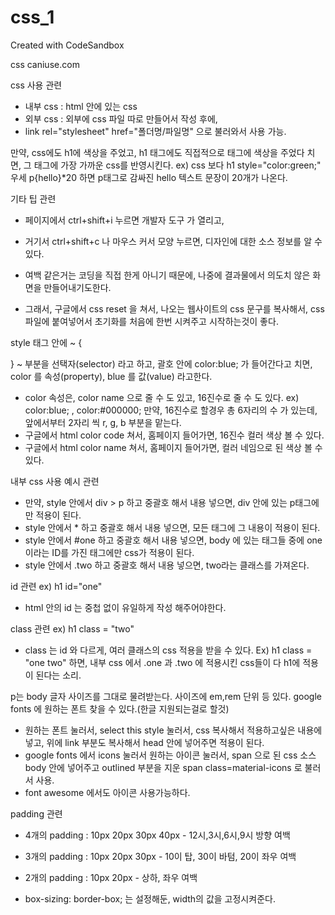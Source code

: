# css_1
Created with CodeSandbox


css
caniuse.com

css 사용 관련
- 내부 css : html 안에 있는 css
- 외부 css : 외부에 css 파일 따로 만들어서 작성 후에,
- link rel="stylesheet" href="폴더명/파일명" 으로 불러와서 사용 가능. 

만약, css에도 h1에 색상을 주었고, h1 태그에도 직접적으로 태그에 색상을 주었다 치면, 그 태그에 가장 가까운 css를 반영시킨다.
ex) css 보다 h1 style="color:green;" 우세 
p{hello}*20 하면 p태그로 감싸진 hello 텍스트 문장이 20개가 나온다. 

기타 팁 관련
- 페이지에서 ctrl+shift+i 누르면 개발자 도구 가 열리고,
- 거기서 ctrl+shift+c 나 마우스 커서 모양 누르면, 디자인에 대한 소스 정보를 알 수 있다.

- 여백 같은거는 코딩을 직접 한게 아니기 때문에, 나중에 결과물에서 의도치 않은 화면을 만들어내기도한다. 
- 그래서, 구글에서 css reset 을 쳐서, 나오는 웹사이트의 css 문구를 복사해서,
css 파일에 붙여넣어서 초기화를 처음에 한번 시켜주고 시작하는것이 좋다. 
 
style 태그 안에 ~ {

} ~ 부분을 선택자(selector) 라고 하고, 
괄호 안에 color:blue; 가 들어간다고 치면,
color 를 속성(property), blue 를 값(value) 라고한다.

- color 속성은, color name 으로 줄 수 도 있고, 16진수로 줄 수 도 있다.
ex) color:blue; , color:#000000; 
만약, 16진수로 할경우 총 6자리의 수 가 있는데, 앞에서부터 2자리 씩 r, g, b 부분을 맡는다.
- 구글에서 html color code 쳐서, 홈페이지 들어가면, 16진수 컬러 색상 볼 수 있다.
- 구글에서 html color name 쳐서, 홈페이지 들어가면, 컬러 네임으로 된 색상 볼 수 있다.

내부 css 사용 예시 관련
- 만약, style 안에서 div > p 하고 중괄호 해서 내용 넣으면, div 안에 있는 p태그에만 적용이 된다.
- style 안에서 * 하고 중괄호 해서 내용 넣으면, 모든 태그에 그 내용이 적용이 된다.
- style 안에서 #one 하고 중괄호 해서 내용 넣으면, body 에 있는 태그들 중에 one 이라는 ID를 가진 태그에만 css가 적용이 된다.
- style 안에서 .two 하고 중괄호 해서 내용 넣으면, two라는 클래스를 가져온다.

id 관련 ex) h1 id="one"
- html 안의 id 는 중첩 없이 유일하게 작성 해주어야한다.

class 관련 ex) h1 class = "two"
- class 는 id 와 다르게, 여러 클래스의 css 적용을 받을 수 있다.
Ex) h1 class = "one two"  하면, 내부 css 에서 .one 과 .two 에 적용시킨 css들이 다 h1에 적용이 된다는 소리.

p는 body 글자 사이즈를 그대로 물려받는다. 
사이즈에 em,rem 단위 등 있다.
google fonts 에 원하는 폰트 찾을 수 있다.(한글 지원되는걸로 할것)
- 원하는 폰트 눌러서, select this style 눌러서, css 복사해서 적용하고싶은 내용에 넣고,
위에 link 부분도 복사해서 head 안에 넣어주면 적용이 된다.
- google fonts 에서 icons 눌러서 원하는 아이콘 눌러서, span 으로 된 css 소스 
body 안에 넣어주고 outlined 부분을 지운 span class=material-icons 로 불러서 사용.
- font awesome 에서도 아이콘 사용가능하다.

padding 관련
- 4개의 padding : 10px 20px 30px 40px - 12시,3시,6시,9시 방향 여백
- 3개의 padding : 10px 20px 30px - 10이 탑, 30이 바텀, 20이 좌우 여백
- 2개의 padding : 10px 20px - 상하, 좌우 여백

- box-sizing: border-box; 는 설정해둔, width의 값을 고정시켜준다.

